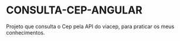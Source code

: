 # CONSULTA-CEP-ANGULAR
Projeto que consulta o Cep pela API do viacep, para praticar os meus conhecimentos.
